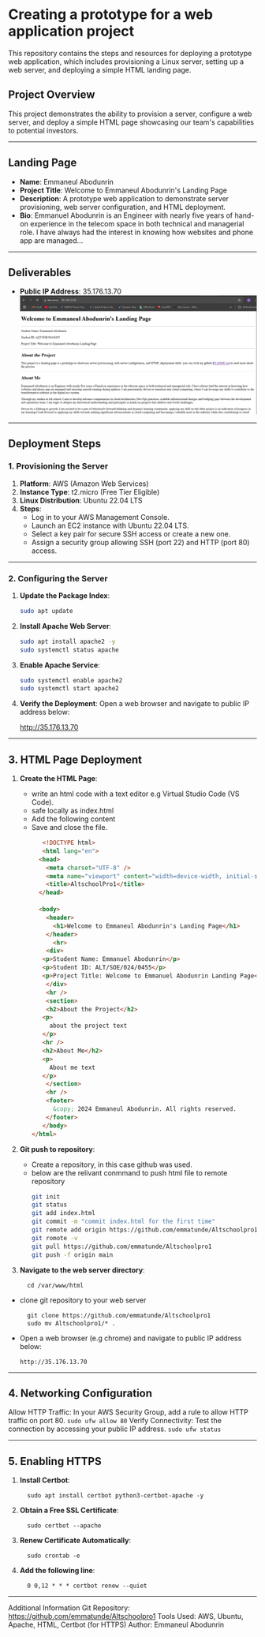 # Creating a prototype for a web application project

This repository contains the steps and resources for deploying a prototype web application, which includes provisioning a Linux server, setting up a web server, and deploying a simple HTML landing page.

## Project Overview
This project demonstrates the ability to provision a server, configure a web server, and deploy a simple HTML page showcasing our team's capabilities to potential investors.

---

## Landing Page
- **Name**: Emmaneul Abodunrin
- **Project Title**: Welcome to Emmaneul Abodunrin's Landing Page
- **Description**: A prototype web application to demonstrate server provisioning, web server configuration, and HTML deployment.
- **Bio**: Emmanuel Abodunrin is an Engineer with nearly five years of hand-on
        experience in the telecom space in both technical and managerial role. I
        have always had the interest in knowing how websites and phone app are
        managed...

---

## Deliverables
- **Public IP Address**: 35.176.13.70
![HTML page for the ](image/html-page-screenshot.png)
---

## Deployment Steps

### 1. Provisioning the Server
1. **Platform**: AWS (Amazon Web Services)
2. **Instance Type**: t2.micro (Free Tier Eligible)
3. **Linux Distribution**: Ubuntu 22.04 LTS
4. **Steps**:
   - Log in to your AWS Management Console.
   - Launch an EC2 instance with Ubuntu 22.04 LTS.
   - Select a key pair for secure SSH access or create a new one.
   - Assign a security group allowing SSH (port 22) and HTTP (port 80) access.

---

### 2. Configuring the Server
1. **Update the Package Index**:
   ```bash
   sudo apt update
2. **Install Apache Web Server**:
   ```bash
   sudo apt install apache2 -y
   sudo systemctl status apache
3. **Enable Apache Service**:
   ```bash
   sudo systemctl enable apache2
   sudo systemctl start apache2
4. **Verify the Deployment**:
Open a web browser and navigate to public IP address below:

      http://35.176.13.70
---

## 3. HTML Page Deployment 
1. **Create the HTML Page**:
   - write an html code with a text editor e.g Virtual Studio Code (VS Code).
   - safe locally as index.html
   - Add the following content
   - Save and close the file.
      ```html
         <!DOCTYPE html>
         <html lang="en">
        <head>
          <meta charset="UTF-8" />
          <meta name="viewport" content="width=device-width, initial-scale=1.0" />
          <title>AltschoolPro1</title>
        </head>

        <body>
          <header>
            <h1>Welcome to Emmaneul Abodunrin's Landing Page</h1>
          </header>
            <hr>
          <div>
         <p>Student Name: Emmanuel Abodunrin</p>
         <p>Student ID: ALT/SOE/024/0455</p>
         <p>Project Title: Welcome to Emmanuel Abodunrin Landing Page</p>
          </div>
          <hr />
          <section>
          <h2>About the Project</h2>
         <p>
           about the project text
         </p>
         <hr />
         <h2>About Me</h2>
         <p>
           About me text
         </p>
          </section>
          <hr />
          <footer>
            &copy; 2024 Emmaneul Abodunrin. All rights reserved.
          </footer>
         </body>
      </html>

2. **Git push to repository**:
   - Create a repository, in this case github was used.
   - below are the relivant conmmand to push html file to remote repository
      ```bash git init
      git init
      git status
      git add index.html
      git commit -m "commit index.html for the first time"
      git remote add origin https://github.com/emmatunde/Altschoolpro1
      git romote -v
      git pull https://github.com/emmatunde/Altschoolpro1
      git push -f origin main       
3. **Navigate to the web server directory**:
      
         cd /var/www/html
- clone git repository to your web server

        git clone https://github.com/emmatunde/Altschoolpro1
        sudo mv Altschoolpro1/* .

- Open a web browser (e.g chrome) and navigate to public IP address below:

      http://35.176.13.70

---

## 4. Networking Configuration
Allow HTTP Traffic:
In your AWS Security Group, add a rule to allow HTTP traffic on port 80.
   `sudo ufw allow 80`
Verify Connectivity:
Test the connection by accessing your public IP address.
   `sudo ufw status`
   
---

## 5. Enabling HTTPS
1. **Install Certbot**:

         sudo apt install certbot python3-certbot-apache -y
2. **Obtain a Free SSL Certificate**:

         sudo certbot --apache
3. **Renew Certificate Automatically**:

         sudo crontab -e

5. **Add the following line**:
   
         0 0,12 * * * certbot renew --quiet

---

Additional Information
Git Repository: https://github.com/emmatunde/Altschoolpro1
Tools Used: AWS, Ubuntu, Apache, HTML, Certbot (for HTTPS)
Author: Emmaneul Abodunrin

